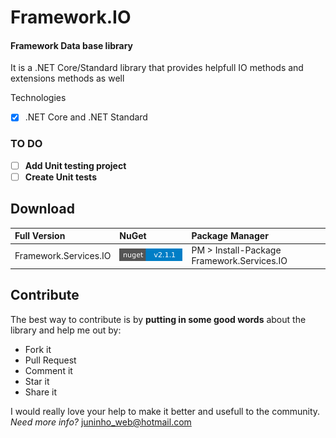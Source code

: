 # Framework.IO
#### Framework Data base library
It is a .NET Core/Standard library that provides helpfull IO methods and extensions methods as well

Technologies
- [x] .NET Core and .NET Standard

### TO DO
- [ ] **Add Unit testing project**
- [ ] **Create Unit tests**

## Download

Full Version  | NuGet		       | Package Manager
:------------ | :-------------|:----------------
Framework.Services.IO          | <img src="https://github.com/juninhodigital/Framework.Core/blob/master/nuget.svg"/> | PM > Install-Package Framework.Services.IO

## Contribute
The best way to contribute is by **putting in some good words** about the library and help me out by:

 - Fork it
 - Pull Request
 - Comment it
 - Star it
 - Share it
 
I would really love your help to make it better and usefull to the community.
*Need more info?* juninho_web@hotmail.com
